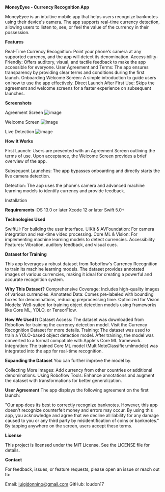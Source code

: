 **MoneyEyee - Currency Recognition App**

MoneyEyee is an intuitive mobile app that helps users recognize banknotes using their device's camera. The app supports real-time currency detection, allowing users to listen to, see, or feel the value of the currency in their possession.

**Features**

Real-Time Currency Recognition: Point your phone's camera at any supported currency, and the app will detect its denomination.
Accessibility-Friendly: Offers auditory, visual, and tactile feedback to make the app accessible for everyone.
User Agreement and Terms: The app ensures transparency by providing clear terms and conditions during the first launch.
Onboarding Welcome Screen: A simple introduction to guide users on how to use the app effectively.
Direct Launch After First Use: Skips the agreement and welcome screens for a faster experience on subsequent launches.

**Screenshots**

Agreement Screen
![image](https://github.com/user-attachments/assets/6ce05c14-9c15-401d-8d83-318fb022ec15)


Welcome Screen
![image](https://github.com/user-attachments/assets/1d1b7605-ff38-4ca2-9f67-cc02354bc10d)


Live Detection
![image](https://github.com/user-attachments/assets/9e58adbb-32eb-448b-874d-09bf0d3e3d53)


**How It Works**

First Launch:
Users are presented with an Agreement Screen outlining the terms of use.
Upon acceptance, the Welcome Screen provides a brief overview of the app.

Subsequent Launches:
The app bypasses onboarding and directly starts the live camera detection.

Detection:
The app uses the phone's camera and advanced machine learning models to identify currency and provide feedback.

Installation

**Requirements**
iOS 13.0 or later
Xcode 12 or later
Swift 5.0+

**Technologies Used**

SwiftUI: For building the user interface.
UIKit & AVFoundation: For camera integration and real-time video processing.
Core ML & Vision: For implementing machine learning models to detect currencies.
Accessibility Features: Vibration, auditory feedback, and visual cues.

**Dataset for Training**

This app leverages a robust dataset from Roboflow's Currency Recognition to train its machine learning models. The dataset provides annotated images of various currencies, making it ideal for creating a powerful and accurate recognition system.

**Why This Dataset?**
Comprehensive Coverage: Includes high-quality images of various currencies.
Annotated Data: Comes pre-labeled with bounding boxes for denominations, reducing preprocessing time.
Optimized for Vision Models: Well-suited for training object detection models using frameworks like Core ML, YOLO, or TensorFlow.

**How We Used It**
Dataset Access:
The dataset was downloaded from Roboflow for training the currency detection model.
Visit the Currency Recognition Dataset for more details.
Training:
The dataset was used to train a YOLO-based object detection model.
After training, the model was converted to a format compatible with Apple's Core ML framework.
Integration:
The trained Core ML model (MultiNoteClassifier.mlmodelc) was integrated into the app for real-time recognition.

**Expanding the Dataset**
You can further improve the model by:

Collecting More Images: Add currency from other countries or additional denominations.
Using Roboflow Tools: Enhance annotations and augment the dataset with transformations for better generalization.

**User Agreement**
The app displays the following agreement on the first launch:

"Our app does its best to correctly recognize  banknotes. However, this app doesn't recognize counterfeit money and errors may occur. By using this app, you acknowledge and agree that we decline all liability for any damage caused to you or any third party by misidentification of coins or banknotes."
By tapping anywhere on the screen, users accept these terms.

**License**

This project is licensed under the MIT License. See the LICENSE file for details.

**Contact**

For feedback, issues, or feature requests, please open an issue or reach out to:

Email: luigidonnino@gmail.com
GitHub: loudon17
